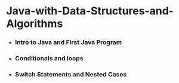 # Java-with-Data-Structures-and-Algorithms

  - ### Intro to Java and First Java Program
  - ### Conditionals and loops
  - ### Switch Statements and Nested Cases
